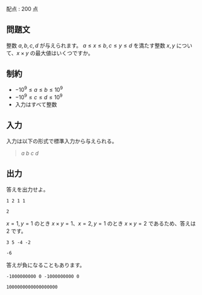 配点 : $200$ 点

## 問題文

整数 $a,b,c,d$ が与えられます。
$a \leq x \leq b, c\leq y \leq d$ を満たす整数 $x,y$ について、$x \times y$ の最大値はいくつですか。

## 制約

- $-10^9 \leq a \leq b \leq 10^9$
- $-10^9 \leq c \leq d \leq 10^9$
- 入力はすべて整数

## 入力

入力は以下の形式で標準入力から与えられる。

> $a$ $b$ $c$ $d$

## 出力

答えを出力せよ。

```input1
1 2 1 1
```

```output1
2
```

$x=1,y=1$ のとき $x \times y=1$、$x=2,y=1$ のとき $x \times y=2$ であるため、答えは $2$ です。

```input2
3 5 -4 -2
```

```output2
-6
```

答えが負になることもあります。

```input3
-1000000000 0 -1000000000 0
```

```output3
1000000000000000000
```